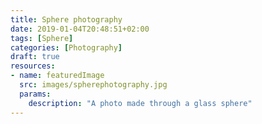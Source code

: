 ```yaml
---
title: Sphere photography
date: 2019-01-04T20:48:51+02:00
tags: [Sphere]
categories: [Photography]
draft: true
resources:
- name: featuredImage
  src: images/spherephotography.jpg
  params:
    description: "A photo made through a glass sphere"
---
```


